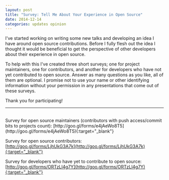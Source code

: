 ```yaml
---
layout: post
title: "Survey: Tell Me About Your Experience in Open Source"
date: 2014-12-14
categories: updates opinion
---
```


I've started working on writing some new talks and developing an idea I have around open source contributions. Before I fully flesh out the idea I thought it would be beneficial to get the perspective of other developers about their experience in open source.

To help with this I've created three short surveys; one for project maintainers, one for contributors, and another for developers who have not yet contributed to open source. Answer as many questions as you like, all of them are optional. I promise not to use your name or other identifying information without your permission in any presentations that come out of these surveys.

Thank you for participating!

***

<br />
Survey for open source maintainers (contributors with push access/commit bits to projects count):  
[http://goo.gl/forms/e4jAeWo8T5](http://goo.gl/forms/e4jAeWo8T5){:target="_blank"}

Survey for open source contributors:  
[http://goo.gl/forms/LjhUkG3A7k](http://goo.gl/forms/LjhUkG3A7k){:target="_blank"}

Survey for developers who have yet to contribute to open source:  
[http://goo.gl/forms/ORTzLl4g7Y](http://goo.gl/forms/ORTzLl4g7Y){:target="_blank"}
